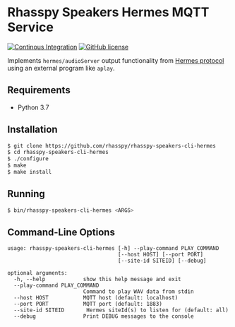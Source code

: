 # Rhasspy Speakers Hermes MQTT Service

[![Continous Integration](https://github.com/rhasspy/rhasspy-speakers-cli-hermes/workflows/Tests/badge.svg)](https://github.com/rhasspy/rhasspy-speakers-cli-hermes/actions)
[![GitHub license](https://img.shields.io/github/license/rhasspy/rhasspy-speakers-cli-hermes.svg)](https://github.com/rhasspy/rhasspy-speakers-cli-hermes/blob/master/LICENSE)

Implements `hermes/audioServer` output functionality from [Hermes protocol](https://docs.snips.ai/reference/hermes) using an external program like `aplay`.

## Requirements

* Python 3.7

## Installation

```bash
$ git clone https://github.com/rhasspy/rhasspy-speakers-cli-hermes
$ cd rhasspy-speakers-cli-hermes
$ ./configure
$ make
$ make install
```

## Running

```bash
$ bin/rhasspy-speakers-cli-hermes <ARGS>
```

## Command-Line Options

```
usage: rhasspy-speakers-cli-hermes [-h] --play-command PLAY_COMMAND
                                   [--host HOST] [--port PORT]
                                   [--site-id SITEID] [--debug]

optional arguments:
  -h, --help            show this help message and exit
  --play-command PLAY_COMMAND
                        Command to play WAV data from stdin
  --host HOST           MQTT host (default: localhost)
  --port PORT           MQTT port (default: 1883)
  --site-id SITEID       Hermes siteId(s) to listen for (default: all)
  --debug               Print DEBUG messages to the console
```
